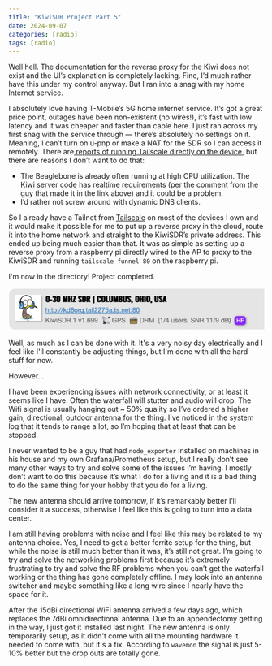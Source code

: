 ```yaml
---
title: "KiwiSDR Project Part 5"
date: 2024-09-07
categories: [radio]
tags: [radio]
---
```

Well hell. The documentation for the reverse proxy for the Kiwi does not exist and the UI’s explanation is completely lacking. Fine, I’d much rather have this under my control anyway. But I ran into a snag with my home Internet service.

I absolutely love having T-Mobile’s 5G home internet service. It’s got a great price point, outages have been non-existent (no wires!), it’s fast with low latency and it was cheaper and faster than cable here. I just ran across my first snag with the service through — there’s absolutely no settings on it. Meaning, I can’t turn on u-pnp or make a NAT for the SDR so I can access it remotely. There are[ reports of running Tailscale directly on the device](https://forum.kiwisdr.com/index.php?p=/discussion/3005/tailscale-install-on-kiwi), but there are reasons I don’t want to do that:

* The Beaglebone is already often running at high CPU utilization. The Kiwi server code has realtime requirements (per the comment from the guy that made it in the link above) and it could be a problem.
* I’d rather not screw around with dynamic DNS clients.

So I already have a Tailnet from [Tailscale]([https://tailscale.com](https://tailscale.com/)) on most of the devices I own and it would make it possible for me to put up a reverse proxy in the cloud, route it into the home network and straight to the KiwiSDR’s private address. This ended up being much easier than that. It was as simple as setting up a reverse proxy from a raspberry pi directly wired to the AP to proxy to the KiwiSDR and running `tailscale funnel 80` on the raspberry pi.

I'm now in the directory! Project completed.

<img src="/assets/images/kiwisdr/Pasted image 20240907161609.png" alt="KiwiSDR Listing">

Well, as much as I can be done with it. It's a very noisy day electrically and I feel like I'll constantly be adjusting things, but I'm done with all the hard stuff for now.

However...

I have been experiencing issues with network connectivity, or at least it seems like I have. Often the waterfall will stutter and audio will drop. The Wifi signal is usually hanging out ~ 50% quality so I’ve ordered a higher gain, directional, outdoor antenna for the thing. I’ve noticed in the system log that it tends to range a lot, so I’m hoping that at least that can be stopped.

I never wanted to be a guy that had `node_exporter` installed on machines in his house and my own Grafana/Prometheus setup, but I really don’t see many other ways to try and solve some of the issues I’m having. I mostly don’t want to do this because it’s what I do for a living and it is a bad thing to do the same thing for your hobby that you do for a living.

The new antenna should arrive tomorrow, if it’s remarkably better I’ll consider it a success, otherwise I feel like this is going to turn into a data center.

I am still having problems with noise and I feel like this may be related to my antenna choice. Yes, I need to get a better ferrite setup for the thing, but while the noise is still much better than it was, it’s still not great. I’m going to try and solve the networking problems first because it’s extremely frustrating to try and solve the RF problems when you can’t get the waterfall working or the thing has gone completely offline. I may look into an antenna switcher and maybe something like a long wire since I nearly have the space for it.

After the 15dBi directional WiFi antenna arrived a few days ago, which replaces the 7dBi omnidirectional antenna. Due to an appendectomy getting in the way, I just got it installed last night. The new antenna is only temporarily setup, as it didn't come with all the mounting hardware it needed to come with, but it's a fix. According to `wavemon` the signal is just 5-10% better but the drop outs are totally gone.
